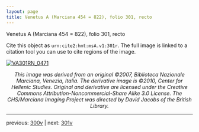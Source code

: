 ```yaml
---
layout: page
title: Venetus A (Marciana 454 = 822), folio 301, recto
---
```


Venetus A (Marciana 454 = 822), folio 301, recto

Cite this object as `urn:cite2:hmt:msA.v1:301r`.  The full image is linked to a citation tool you can use to cite regions of the image.

[![VA301RN_0471](http://www.homermultitext.org/iipsrv?IIIF=/project/homer/pyramidal/deepzoom/hmt/vaimg/2017a/VA301RN_0471.tif/full/800,/0/default.jpg)](http://www.homermultitext.org/ict2/?urn=urn:cite2:hmt:vaimg.2017a:VA301RN_0471) 

<p style="text-align: center; font-style: italic;">This image was derived from an original ©2007, Biblioteca Nazionale Marciana, Venezia, Italia. The derivative image is ©2010, Center for Hellenic Studies. Original and derivative are licensed under the Creative Commons Attribution-Noncommercial-Share Alike 3.0 License. The CHS/Marciana Imaging Project was directed by David Jacobs of the British Library.</p>

---

previous: [300v](../300v/) | next: [301v](../301v/)